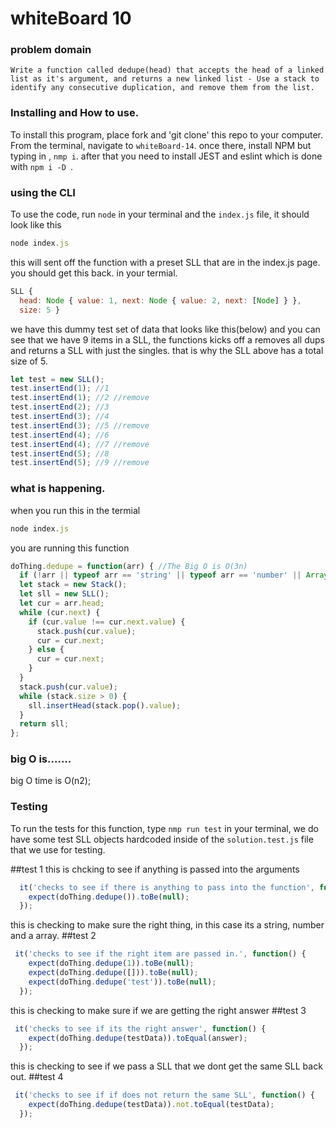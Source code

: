 
# whiteBoard 10

### problem domain

`Write a function called dedupe(head) that accepts the head of a linked list as it's argument, and returns a new linked list - Use a stack to identify any consecutive duplication, and remove them from the list.`

### Installing and How to use.

To install this program, place fork and 'git clone' this repo to your computer. From the terminal, navigate to  `whiteBoard-14`. once there, install NPM but typing in , `nmp i`. after that you need to install JEST and eslint which is done with `npm i -D `. 


### using the CLI 

To use the code, run `node` in your terminal and the `index.js` file, it should look like this
```javascript
node index.js 
```

this will sent off the function with a preset SLL that are in the index.js page. you should get this back. in your termial.

```javascript
SLL {
  head: Node { value: 1, next: Node { value: 2, next: [Node] } },
  size: 5 }
```
we have this dummy test set of data that looks like this(below) and you can see that we have 9 items in a SLL, the functions kicks off a removes all dups and returns a SLL with just the singles.  that is why the SLL above has a total size of 5.

```javascript
let test = new SLL();
test.insertEnd(1); //1
test.insertEnd(1); //2 //remove
test.insertEnd(2); //3
test.insertEnd(3); //4
test.insertEnd(3); //5 //remove
test.insertEnd(4); //6
test.insertEnd(4); //7 //remove
test.insertEnd(5); //8
test.insertEnd(5); //9 //remove
```

### what is happening.
when you run this in the termial
```javascript
node index.js 
```

you are running this function 

```javascript
doThing.dedupe = function(arr) { //The Big O is O(3n)
  if (!arr || typeof arr == 'string' || typeof arr == 'number' || Array.isArray(arr)) return null;
  let stack = new Stack();
  let sll = new SLL();
  let cur = arr.head;
  while (cur.next) {
    if (cur.value !== cur.next.value) {
      stack.push(cur.value);
      cur = cur.next;
    } else {
      cur = cur.next;
    }
  }
  stack.push(cur.value);
  while (stack.size > 0) {
    sll.insertHead(stack.pop().value);
  }
  return sll;
};
```

### big O is.......
big O time is O(n2);

### Testing

To run the tests for this function, type `nmp run test` in your terminal,
we do have some test SLL objects hardcoded inside of the `solution.test.js` file that we use for testing.

##test 1
this is chcking to see if anything is passed into the arguments
```javascript
  it('checks to see if there is anything to pass into the function', function() {
    expect(doThing.dedupe()).toBe(null);
  });
  ```
this is checking to make sure the right thing, in this case its a string, number and a array.
##test 2
```javascript
 it('checks to see if the right item are passed in.', function() {
    expect(doThing.dedupe(1)).toBe(null);
    expect(doThing.dedupe([])).toBe(null);
    expect(doThing.dedupe('test')).toBe(null);
  });
  ```
this is checking to make sure if we are getting the right answer
  ##test 3
```javascript
 it('checks to see if its the right answer', function() {
    expect(doThing.dedupe(testData)).toEqual(answer);
  });
  ```
this is checking to see if we pass a SLL that we dont get the same SLL back out.
  ##test 4
```javascript
 it('checks to see if if does not return the same SLL', function() {
    expect(doThing.dedupe(testData)).not.toEqual(testData);
  });
  ```